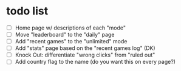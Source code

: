 # todo list

- [ ] Home page w/ descriptions of each "mode"
- [ ] Move "leaderboard" to the "daily" page
- [ ] Add "recent games" to the "unlimited" mode
- [ ] Add "stats" page based on the "recent games log" (DK)
- [ ] Knock Out: differentiate "wrong clicks" from "ruled out"
- [ ] Add country flag to the name (do you want this on every page?)